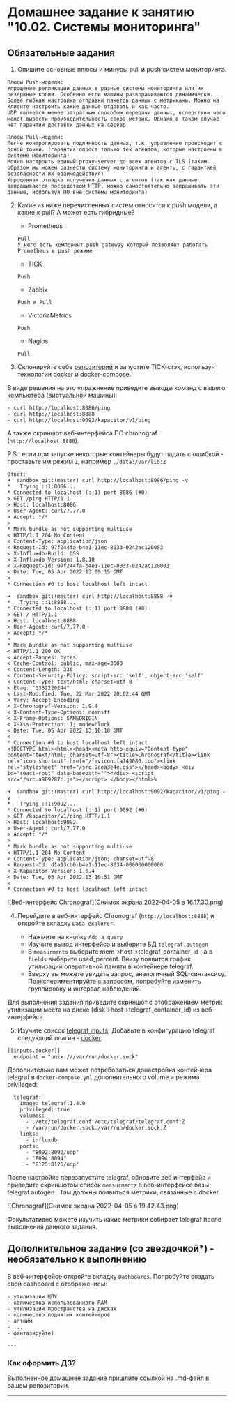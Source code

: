 # Домашнее задание к занятию "10.02. Системы мониторинга"

## Обязательные задания

1. Опишите основные плюсы и минусы pull и push систем мониторинга.
```
Плюсы Push-модели:
Упрощение репликации данных в разные системы мониторинга или их резервные копии. Особенно если машины разворачиваются динамически.
Более гибкая настройка отправки пакетов данных с метриками. Можно на клиенте настроить какие данные отдавать и как часто.
UDP является менее затратным способом передачи данных, вследствии чего может вырости производительность сбора метрик. Однако в таком случае нет гарантии доставки данных на сервер.

Плюсы Pull-модели:
Легче контролировать подлинность данных, т.к. управление происходит с одной точки. (гарантия опроса только тех агентов, которые настроены в системе мониторинга)
Можно настроить единый proxy-server до всех агентов с TLS (таким образом мы можем разнести систему мониторинга и агенты, с гарантией безопасности их взаимодействия)
Упрощенная отладка получения данных с агентов (так как данные запрашиваются посредством HTTP, можно самостоятельно запрашивать эти данные, используя ПО вне системы мониторинга)
```

2. Какие из ниже перечисленных систем относятся к push модели, а какие к pull? А может есть гибридные?

    - Prometheus
    ```
    Pull
    У него есть компонент push gateway который позволяет работать Prometheus в push режиме
    ```
    - TICK
    ```
    Push
    ```
    - Zabbix
    ```
    Push и Pull
    ```
    - VictoriaMetrics
    ```
    Push
    ```
    - Nagios
    ```
    Pull
    ```

3. Склонируйте себе [репозиторий](https://github.com/influxdata/sandbox/tree/master) и запустите TICK-стэк,
используя технологии docker и docker-compose.

В виде решения на это упражнение приведите выводы команд с вашего компьютера (виртуальной машины):

    - curl http://localhost:8086/ping
    - curl http://localhost:8888
    - curl http://localhost:9092/kapacitor/v1/ping

А также скриншот веб-интерфейса ПО chronograf (`http://localhost:8888`).

P.S.: если при запуске некоторые контейнеры будут падать с ошибкой - проставьте им режим `Z`, например
`./data:/var/lib:Z`

```
Ответ:
➜  sandbox git:(master) curl http://localhost:8086/ping -v
*   Trying ::1:8086...
* Connected to localhost (::1) port 8086 (#0)
> GET /ping HTTP/1.1
> Host: localhost:8086
> User-Agent: curl/7.77.0
> Accept: */*
>
* Mark bundle as not supporting multiuse
< HTTP/1.1 204 No Content
< Content-Type: application/json
< Request-Id: 97f244fa-b4e1-11ec-8033-0242ac120003
< X-Influxdb-Build: OSS
< X-Influxdb-Version: 1.8.10
< X-Request-Id: 97f244fa-b4e1-11ec-8033-0242ac120003
< Date: Tue, 05 Apr 2022 13:09:15 GMT
<
* Connection #0 to host localhost left intact

➜  sandbox git:(master) curl http://localhost:8888 -v
*   Trying ::1:8888...
* Connected to localhost (::1) port 8888 (#0)
> GET / HTTP/1.1
> Host: localhost:8888
> User-Agent: curl/7.77.0
> Accept: */*
>
* Mark bundle as not supporting multiuse
< HTTP/1.1 200 OK
< Accept-Ranges: bytes
< Cache-Control: public, max-age=3600
< Content-Length: 336
< Content-Security-Policy: script-src 'self'; object-src 'self'
< Content-Type: text/html; charset=utf-8
< Etag: "3362220244"
< Last-Modified: Tue, 22 Mar 2022 20:02:44 GMT
< Vary: Accept-Encoding
< X-Chronograf-Version: 1.9.4
< X-Content-Type-Options: nosniff
< X-Frame-Options: SAMEORIGIN
< X-Xss-Protection: 1; mode=block
< Date: Tue, 05 Apr 2022 13:10:18 GMT
<
* Connection #0 to host localhost left intact
<!DOCTYPE html><html><head><meta http-equiv="Content-type" content="text/html; charset=utf-8"><title>Chronograf</title><link rel="icon shortcut" href="/favicon.fa749080.ico"><link rel="stylesheet" href="/src.9cea3e4e.css"></head><body> <div id="react-root" data-basepath=""></div> <script src="/src.a969287c.js"></script> </body></html>%   

➜  sandbox git:(master) curl http://localhost:9092/kapacitor/v1/ping -v
*   Trying ::1:9092...
* Connected to localhost (::1) port 9092 (#0)
> GET /kapacitor/v1/ping HTTP/1.1
> Host: localhost:9092
> User-Agent: curl/7.77.0
> Accept: */*
>
* Mark bundle as not supporting multiuse
< HTTP/1.1 204 No Content
< Content-Type: application/json; charset=utf-8
< Request-Id: d1a13cb0-b4e1-11ec-8034-000000000000
< X-Kapacitor-Version: 1.6.4
< Date: Tue, 05 Apr 2022 13:10:51 GMT
<
* Connection #0 to host localhost left intact

```
![Веб-интерфейс Chronograf](Снимок экрана 2022-04-05 в 16.17.30.png)

4. Перейдите в веб-интерфейс Chronograf (`http://localhost:8888`) и откройте вкладку `Data explorer`.

    - Нажмите на кнопку `Add a query`
    - Изучите вывод интерфейса и выберите БД `telegraf.autogen`
    - В `measurments` выберите mem->host->telegraf_container_id , а в `fields` выберите used_percent.
    Внизу появится график утилизации оперативной памяти в контейнере telegraf.
    - Вверху вы можете увидеть запрос, аналогичный SQL-синтаксису.
    Поэкспериментируйте с запросом, попробуйте изменить группировку и интервал наблюдений.

Для выполнения задания приведите скриншот с отображением метрик утилизации места на диске
(disk->host->telegraf_container_id) из веб-интерфейса.

5. Изучите список [telegraf inputs](https://github.com/influxdata/telegraf/tree/master/plugins/inputs).
Добавьте в конфигурацию telegraf следующий плагин - [docker](https://github.com/influxdata/telegraf/tree/master/plugins/inputs/docker):
```
[[inputs.docker]]
  endpoint = "unix:///var/run/docker.sock"
```

Дополнительно вам может потребоваться донастройка контейнера telegraf в `docker-compose.yml` дополнительного volume и
режима privileged:
```
  telegraf:
    image: telegraf:1.4.0
    privileged: true
    volumes:
      - ./etc/telegraf.conf:/etc/telegraf/telegraf.conf:Z
      - /var/run/docker.sock:/var/run/docker.sock:Z
    links:
      - influxdb
    ports:
      - "8092:8092/udp"
      - "8094:8094"
      - "8125:8125/udp"
```

После настройке перезапустите telegraf, обновите веб интерфейс и приведите скриншотом список `measurments` в
веб-интерфейсе базы telegraf.autogen . Там должны появиться метрики, связанные с docker.

![Chronograf](Снимок экрана 2022-04-05 в 19.42.43.png)

Факультативно можете изучить какие метрики собирает telegraf после выполнения данного задания.

## Дополнительное задание (со звездочкой*) - необязательно к выполнению

В веб-интерфейсе откройте вкладку `Dashboards`. Попробуйте создать свой dashboard с отображением:

    - утилизации ЦПУ
    - количества использованного RAM
    - утилизации пространства на дисках
    - количество поднятых контейнеров
    - аптайм
    - ...
    - фантазируйте)

    ---

### Как оформить ДЗ?

Выполненное домашнее задание пришлите ссылкой на .md-файл в вашем репозитории.

---
